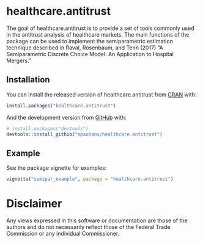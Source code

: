 
<!-- README.md is generated from README.Rmd. Please edit that file -->

# healthcare.antitrust

<!-- badges: start -->
<!-- badges: end -->

The goal of healthcare.antitrust is to provide a set of tools commonly
used in the antitrust analysis of healthcare markets. The main functions
of the package can be used to implement the semiparametric estimation
technique described in Raval, Rosenbaum, and Tenn (2017) “A
Semiparametric Discrete Choice Model: An Application to Hospital
Mergers.”

## Installation

You can install the released version of healthcare.antitrust from
[CRAN](https://CRAN.R-project.org) with:

``` r
install.packages("healthcare.antitrust")
```

And the development version from [GitHub](https://github.com/) with:

``` r
# install.packages("devtools")
devtools::install_github("mpanhans/healthcare.antitrust")
```

## Example

See the package vignette for examples:

``` r
vignette("semipar_example", package = "healthcare.antitrust")
```

# Disclaimer

<!-- This software contains materials that originally came from the U.S. Federal Trade Commission (FTC) and is in the public domain. -->
<!-- No warranty, expressed or implied, is made by the authors or the FTC as to the the accuracy and functioning of the program and related program material nor shall the fact of distribution constitute any such warranty, and no responsibility is assumed by the authors or the FTC in connection therewith. -->

Any views expressed in this software or documentation are those of the
authors and do not necessarily reflect those of the Federal Trade
Commission or any individual Commissioner.

<!-- What is special about using `README.Rmd` instead of just `README.md`? You can include R chunks like so: -->
<!-- ```{r cars} -->
<!-- summary(cars) -->
<!-- ``` -->
<!-- You'll still need to render `README.Rmd` regularly, to keep `README.md` up-to-date. -->
<!-- You can also embed plots, for example: -->
<!-- ```{r pressure, echo = FALSE} -->
<!-- plot(pressure) -->
<!-- ``` -->
<!-- In that case, don't forget to commit and push the resulting figure files, so they display on GitHub! -->
